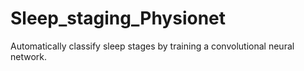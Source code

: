 # Sleep_staging_Physionet
Automatically classify sleep stages by training a convolutional neural network.
